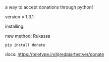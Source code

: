a way to accept donations through python!

version = 1.3.1

installing:

new method: Rukassa

```shell
pip install donate
```

docs:
https://teletype.in/@redpiartestver/donate